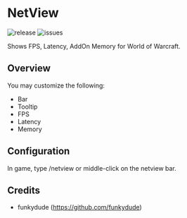 # NetView
![release](https://github.com/Gendr/NetView/releases)
![issues](https://github.com/Gendr/NetView/issues)

Shows FPS, Latency, AddOn Memory for World of Warcraft.

## Overview

You may customize the following:
+ Bar
+ Tooltip
+ FPS
+ Latency
+ Memory

## Configuration

In game, type /netview or middle-click on the netview bar.

## Credits
+ funkydude (https://github.com/funkydude)

[release]: https://img.shields.io/github/v/release/Gendr/NetView
[issues]: https://img.shields.io/github/issues/Gendr/NetView